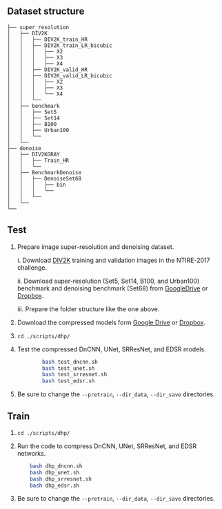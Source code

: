 ## Dataset structure

    ├── super_resolution
    │   ├── DIV2K
    │   │   ├── DIV2K_train_HR
    │   │   ├── DIV2K_train_LR_bicubic
    │   │   │   ├── X2
    │   │   │   ├── X3
    │   │   │   ├── X4
    │   │   ├── DIV2K_valid_HR
    │   │   ├── DIV2K_valid_LR_bicubic
    │   │   │   ├── X2
    │   │   │   ├── X3
    │   │   │   └── X4
    │   │   └──
    │   ├── benchmark
    │   │   ├── Set5
    │   │   ├── Set14
    │   │   ├── B100
    │   │   ├── Urban100
    │   │   └──
    │   └──
    ├── denoise
    │   ├── DIV2KGRAY
    │   │   ├── Train_HR
    │   │   └──
    │   ├── BenchmarkDenoise
    │   │   ├── DenoiseSet68
    │   │   │   ├── bin
    │   │   │   └──
    │   │   └──
    │   └──
    └──
    
## Test
1. Prepare image super-resolution and denoising dataset.

   i.   Download [DIV2K](https://data.vision.ee.ethz.ch/cvl/DIV2K/) training and validation images in the NTIRE-2017 challenge. 

   ii.  Download super-resolution (Set5, Set14, B100, and Urban100) benchmark and denoising benchmark (Set68) from [GoogleDrive](https://drive.google.com/file/d/1OXgs2ap0aDymRgSp6uBBVpg6SY6Bpduo/view?usp=sharing) or [Dropbox](https://www.dropbox.com/s/uo75nf4yw5gyk9p/restoration_dataset.zip?dl=0).
   
   iii. Prepare the folder structure like the one above.

2. Download the compressed models form [Google Drive](https://drive.google.com/file/d/1I7S41V_CPHqBepu8lR-Lh8Km-joxnfZ-/view?usp=sharing) or [Dropbox](https://www.dropbox.com/s/6fivh4kaokx6m2s/model_zoo_restoration.zip?dl=0).

3. `cd ./scripts/dhp/`

4. Test the compressed DnCNN, UNet, SRResNet, and EDSR models. 

    ```bash
            bash test_dncnn.sh
            bash test_unet.sh
            bash test_srresnet.sh
            bash test_edsr.sh
    ```

5. Be sure to change the `--pretrain`, `--dir_data`, `--dir_save` directories.

## Train

1. `cd ./scripts/dhp/`

2. Run the code to compress DnCNN, UNet, SRResNet, and EDSR networks. 

	```bash
		bash dhp_dncnn.sh
		bash dhp_unet.sh
		bash dhp_srresnet.sh
		bash dhp_edsr.sh
	```

3. Be sure to change the `--pretrain`, `--dir_data`, `--dir_save` directories.

